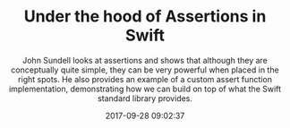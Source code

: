 ---
title: "Under the hood of Assertions in Swift"
subtitle: "John Sundell looks at assertions and shows that although they are conceptually quite simple, they can be very powerful when placed in the right spots. He also provides an example of a custom assert function implementation, demonstrating how we can build on top of what the Swift standard library provides."
tags: ["assertion"]
link: "https://www.swiftbysundell.com/posts/under-the-hood-of-assertions-in-swift"
date: "2017-09-28 09:02:37"
---